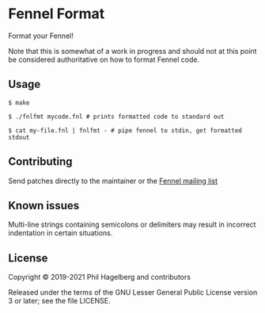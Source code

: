 # Fennel Format

Format your Fennel!

Note that this is somewhat of a work in progress and should not at
this point be considered authoritative on how to format Fennel code.

## Usage

    $ make

    $ ./fnlfmt mycode.fnl # prints formatted code to standard out

    $ cat my-file.fnl | fnlfmt - # pipe fennel to stdin, get formatted stdout

## Contributing

Send patches directly to the maintainer or the
[Fennel mailing list](https://lists.sr.ht/%7Etechnomancy/fennel)

## Known issues

Multi-line strings containing semicolons or delimiters may result in
incorrect indentation in certain situations.

## License

Copyright © 2019-2021 Phil Hagelberg and contributors

Released under the terms of the GNU Lesser General Public License
version 3 or later; see the file LICENSE.

